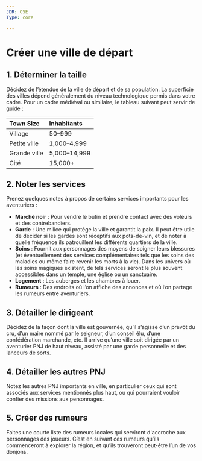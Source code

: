 ```yaml
---
JDR: OSE
Type: core

---
```

# Créer une ville de départ


## 1. Déterminer la taille
Décidez de l’étendue de la ville de départ et de sa population. La superficie des villes dépend généralement du niveau technologique permis dans votre cadre. Pour un cadre médiéval ou similaire, le tableau suivant peut servir de guide :

| Town Size  | Inhabitants  |
| :--------- | :----------- |
| Village    | 50–999       |
| Petite ville	 | 1,000–4,999  |
| Grande ville	 | 5,000–14,999 |
| Cité       | 15,000+      |

## 2. Noter les services
Prenez quelques notes à propos de certains services importants pour les aventuriers :

- **Marché noir** : Pour vendre le butin et prendre contact avec des voleurs et des contrebandiers.
- **Garde** : Une milice qui protège la ville et garantit la paix. Il peut être utile de décider si les gardes sont réceptifs aux pots-de-vin, et de noter à quelle fréquence ils patrouillent les différents quartiers de la ville.
- **Soins** : Fournit aux personnages des moyens de soigner leurs blessures (et éventuellement des services complémentaires tels que les soins des maladies ou même faire revenir les morts à la vie). Dans les univers où les soins magiques existent, de tels services seront le plus souvent accessibles dans un temple, une église ou un sanctuaire.
- **Logement** : Les auberges et les chambres à louer.
- **Rumeurs** : Des endroits où l’on affiche des annonces et où l’on partage les rumeurs entre aventuriers.

## 3. Détailler le dirigeant

Décidez de la façon dont la ville est gouvernée, qu’il s’agisse d’un prévôt du cru, d’un maire nommé par le seigneur, d’un conseil élu, d’une confédération marchande, etc. Il arrive qu’une ville soit dirigée par un aventurier PNJ de haut niveau, assisté par une garde personnelle et des lanceurs de sorts.

## 4. Détailler les autres PNJ

Notez les autres PNJ importants en ville, en particulier ceux qui sont associés aux services mentionnés plus haut, ou qui pourraient vouloir confier des missions aux personnages.

## 5. Créer des rumeurs

Faites une courte liste des rumeurs locales qui serviront d'accroche aux personnages des joueurs. C’est en suivant ces rumeurs qu’ils commenceront à explorer la région, et qu’ils trouveront peut-être l’un de vos donjons.